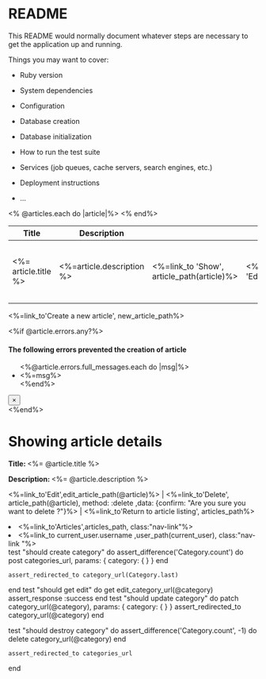 # README

This README would normally document whatever steps are necessary to get the
application up and running.

Things you may want to cover:

* Ruby version

* System dependencies

* Configuration

* Database creation

* Database initialization

* How to run the test suite

* Services (job queues, cache servers, search engines, etc.)

* Deployment instructions

* ...
 <table>
    <thead>
      <tr>
        <th>Title</th>
        <th>Description</th>
        <th colspan = "3">Actions</th>
      </tr>
    </thead>
    <tbody><% @articles.each do |article|%>
        <tr>
          <td><%= article.title %></td>
          <td><%=article.description %></td>
          <td><%=link_to 'Show', article_path(article)%></td>
          <td><%= link_to 'Edit',edit_article_path(article)%></td>
          <td><%=link_to 'Delete', article_path(article), method: :delete, data: {confirm: "Are you sure you want to delete ?"}%></td>
        </tr>
        <% end%>
    </tbody>
  </table>
  <p>
  <%=link_to'Create a new article', new_article_path%>
  </p>
  <%if @article.errors.any?%>
  <div class="alert alert-danger alert-dismissible fade show" role="alert">
    <h4 class="alert-heading">The following errors prevented the creation of article</h4>
    <ul>
    <%@article.errors.full_messages.each do |msg|%>
        <li><%=msg%></li>
    <%end%>
   </ul>
    <button type="button" class="close" data-dismiss="alert" aria-label="Close">
       <span aria-hidden="true">&times;</span>
    </button>
 </div>
<%end%>
<h1>Showing article details </h1>
<p><strong>Title: </strong><%= @article.title %></p>
<p><strong>Description: </strong><%= @article.description %></p>
<p>
  <%=link_to'Edit',edit_article_path(@article)%> |
  <%=link_to'Delete', article_path(@article), method: :delete ,data: {confirm: "Are you sure you want to delete ?"}%> |
  <%=link_to'Return to article listing', articles_path%>
</p>
<li class="nav-item">
              <%=link_to'Articles',articles_path, class:"nav-link"%>
              </li>
               <li class="nav-item">
                  <%=link_to current_user.username ,user_path(current_user), class:"nav-link "%>
                 </li>
  test "should create category" do
    assert_difference('Category.count') do
      post categories_url, params: { category: {  } }
    end

    assert_redirected_to category_url(Category.last)
  end
   test "should get edit" do
    get edit_category_url(@category)
    assert_response :success
  end
    test "should update category" do
    patch category_url(@category), params: { category: {  } }
    assert_redirected_to category_url(@category)
  end

  test "should destroy category" do
    assert_difference('Category.count', -1) do
      delete category_url(@category)
    end

    assert_redirected_to categories_url
  end